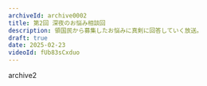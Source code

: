 ```yaml
---
archiveId: archive0002
title: 第2回 深夜のお悩み相談回
description: 領国民から募集したお悩みに真剣に回答していく放送。
draft: true
date: 2025-02-23
videoId: fUb83sCxduo
---
```

archive2